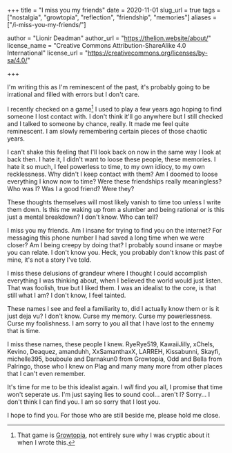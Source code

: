 +++
title = "I miss you my friends"
date = 2020-11-01
slug_url = true
tags = ["nostalgia", "growtopia", "reflection", "friendship", "memories"]
aliases = ["/i-miss-you-my-friends/"]

author = "Lionir Deadman"
author_url = "https://thelion.website/about/"
license_name = "Creative Commons Attribution-ShareAlike 4.0 International"
license_url = "https://creativecommons.org/licenses/by-sa/4.0/"

+++

I'm writing this as I'm reminescent of the past, it's probably going to be irrational and filled with errors but I don't care.
<!--more-->
I recently checked on a game[^1] I used to play a few years ago hoping to find someone I lost contact with. I don't think it'll go anywhere but
I still checked and I talked to someone by chance, really. It made me feel quite reminescent. I am slowly remembering certain pieces of those
chaotic years. 

I can't shake this feeling that I'll look back on now in the same way I look at back then. I hate it, I didn't want to loose these people,
these memories. I hate it so much, I feel powerless to time, to my own idiocy, to my own recklessness. Why didn't I keep contact with them?
Am I doomed to loose everything I know now to time? Were these friendships really meaningless? Who was I? Was I a good friend? Were they?

These thoughts themselves will most likely vanish to time too unless I write them down. Is this me waking up from a slumber and being rational
or is this just a mental breakdown? I don't know. Who can tell?

I miss you my friends. Am I insane for trying to find you on the internet? For messaging this phone number I had saved a long time when we were closer?
Am I being creepy by doing that? I probably sound insane or maybe you can relate. I don't know you. Heck, you probably don't know this past of mine, it's
not a story I've told.

I miss these delusions of grandeur where I thought I could accomplish everything I was thinking about, when I believed the world would just listen.
That was foolish, true but I liked them. I was an idealist to the core, is that still what I am? I don't know, I feel tainted.

These names I see and feel a familiarity to, did I actually know them or is it just deja vu? I don't know. Curse my memory. Curse my powerlessness. Curse
my foolishness. I am sorry to you all that I have lost to the ennemy that is time.

I miss these names, these people I knew. RyeRye519, KawaiiJilly, xChels, Kevino, Deaquez, amanduhh, XxSamanthaxX, LARREH, Kissabunni, Skayfi, michelle395,
bouboule and Darnakun0 from Growtopia, Odd and Bella from Palringo, those who I knew on Plag and many many more from other places that 
I can't even remember.

It's time for me to be this idealist again. I *will* find you all, I promise that time won't seperate us. I'm just saying lies to sound cool... aren't I?
Sorry... I don't think I can find you. I am so sorry that I lost you.

I hope to find you. For those who are still beside me, please hold me close.

[^1]: That game is [Growtopia](https://growtopiagame.com/), not entirely sure why I was cryptic about it when I wrote this.
